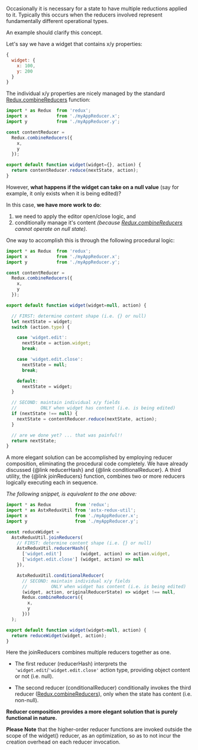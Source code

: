 Occasionally it is necessary for a state to have multiple reductions
applied to it.  Typically this occurs when the reducers involved
represent fundamentally different operational types.

An example should clarify this concept.

Let's say we have a widget that contains x/y properties:

```JavaScript
{
  widget: {
    x: 100,
    y: 200
  }
}
```

The individual x/y properties are nicely managed by the standard
[Redux.combineReducers] function:

```JavaScript
import * as Redux  from 'redux';
import x           from './myAppReducer.x';
import y           from './myAppReducer.y';

const contentReducer = 
  Redux.combineReducers({
    x,
    y
  });

export default function widget(widget={}, action) {
  return contentReducer.reduce(nextState, action);
}
```

However, **what happens if the widget can take on a null value** (say for
example, it only exists when it is being edited)?

In this case, **we have more work to do**:
  1. we need to apply the editor open/close logic, and
  2. conditionally manage it's content *(because
     [Redux.combineReducers] cannot operate on null state)*.

One way to accomplish this is through the following procedural logic:

```JavaScript
import * as Redux  from 'redux';
import x           from './myAppReducer.x';
import y           from './myAppReducer.y';

const contentReducer = 
  Redux.combineReducers({
    x,
    y
  });

export default function widget(widget=null, action) {

  // FIRST: determine content shape (i.e. {} or null)
  let nextState = widget;
  switch (action.type) {

    case 'widget.edit':
      nextState = action.widget;
      break;

    case 'widget.edit.close':
      nextState = null;
      break;

    default:
      nextState = widget;
  }

  // SECOND: maintain individual x/y fields
  //         ONLY when widget has content (i.e. is being edited)
  if (nextState !== null) {
    nextState = contentReducer.reduce(nextState, action);
  }

  // are we done yet? ... that was painful!!
  return nextState;
}
```

A more elegant solution can be accomplished by employing reducer
composition, eliminating the procedural code completely.  We have
already discussed {@link reducerHash} and {@link conditionalReducer}.
A third utility, the {@link joinReducers} function, combines two or
more reducers logically executing each in sequence.

*The following snippet, is equivalent to the one above:*
```JavaScript
import * as Redux         from 'redux';
import * as AstxReduxUtil from 'astx-redux-util';
import x                  from './myAppReducer.x';
import y                  from './myAppReducer.y';

const reduceWidget = 
  AstxReduxUtil.joinReducers(
    // FIRST: determine content shape (i.e. {} or null)
    AstxReduxUtil.reducerHash({
      ['widget.edit']       (widget, action) => action.widget,
      ['widget.edit.close'] (widget, action) => null
    }),

    AstxReduxUtil.conditionalReducer(
      // SECOND: maintain individual x/y fields
      //         ONLY when widget has content (i.e. is being edited)
      (widget, action, originalReducerState) => widget !== null,
      Redux.combineReducers({
        x,
        y
      }))
  );

export default function widget(widget=null, action) {
  return reduceWidget(widget, action);
}
```

Here the joinReducers combines multiple reducers together as one.

- The first reducer (reducerHash) interprets the
  `'widget.edit`/`'widget.edit.close'` action type, providing object
  content or not (i.e. null).

- The second reducer (conditionalReducer) conditionally invokes the
  third reducer ([Redux.combineReducers]), only when the state has content
  (i.e. non-null).

**Reducer composition provides a more elegant solution that is
purely functional in nature.**

**Please Note** that the higher-order reducer functions are invoked
outside the scope of the widget() reducer, as an optimization, so as
to not incur the creation overhead on each reducer invocation.



[Redux.combineReducers]: http://redux.js.org/docs/api/combineReducers.html
